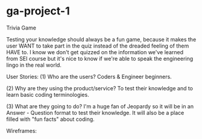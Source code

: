 # ga-project-1
Trivia Game

Testing your knowledge should always be a fun game, because it makes the user WANT to take part in the quiz instead of the dreaded feeling of them HAVE to. I know we don't get quizzed on the information we've learned from SEI course but it's nice to know if we're able to speak the engineering lingo in the real world. 

User Stories:
(1) Who are the users?
Coders & Engineer beginners.

(2) Why are they using the product/service?
To test their knowledge and to learn basic coding terminologies.

(3) What are they going to do?
I'm a huge fan of Jeopardy so it will be in an Answer - Question format to test their knowledge. It will also be a place filled with "fun facts" about coding.

Wireframes:
